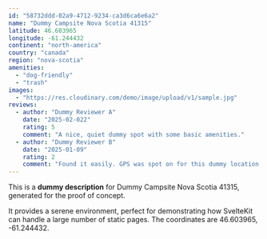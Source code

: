 ```yaml
---
id: "58732ddd-02a9-4712-9234-ca3d6ca6e6a2"
name: "Dummy Campsite Nova Scotia 41315"
latitude: 46.603965
longitude: -61.244432
continent: "north-america"
country: "canada"
region: "nova-scotia"
amenities:
  - "dog-friendly"
  - "trash"
images:
  - "https://res.cloudinary.com/demo/image/upload/v1/sample.jpg"
reviews:
  - author: "Dummy Reviewer A"
    date: "2025-02-022"
    rating: 5
    comment: "A nice, quiet dummy spot with some basic amenities."
  - author: "Dummy Reviewer B"
    date: "2025-01-09"
    rating: 2
    comment: "Found it easily. GPS was spot on for this dummy location."
---
```


This is a **dummy description** for Dummy Campsite Nova Scotia 41315, generated for the proof of concept.

It provides a serene environment, perfect for demonstrating how SvelteKit can handle a large number of static pages. The coordinates are 46.603965, -61.244432.
